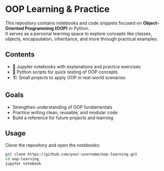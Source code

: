 # OOP Learning & Practice

This repository contains notebooks and code snippets focused on **Object-Oriented Programming (OOP)** in Python.  
It serves as a personal learning space to explore concepts like classes, objects, encapsulation, inheritance, and more through practical examples.

## Contents
- 📒 Jupyter notebooks with explanations and practice exercises  
- 🐍 Python scripts for quick testing of OOP concepts  
- 🏗️ Small projects to apply OOP in real-world scenarios  

## Goals
- Strengthen understanding of OOP fundamentals  
- Practice writing clean, reusable, and modular code  
- Build a reference for future projects and learning  

## Usage
Clone the repository and open the notebooks:

```bash
git clone https://github.com/your-username/oop-learning.git
cd oop-learning
jupyter notebook

